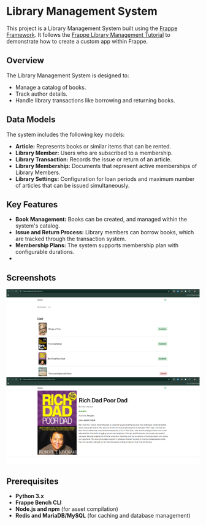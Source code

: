 # Library Management System

This project is a Library Management System built using the [Frappe Framework](https://frappeframework.com/). It follows the [Frappe Library Management Tutorial](https://docs.frappe.io/framework/user/en/tutorial) to demonstrate how to create a custom app within Frappe.

## Overview

The Library Management System is designed to:
- Manage a catalog of books.
- Track author details.
- Handle library transactions like borrowing and returning books.


## Data Models

The system includes the following key models:

- **Article:** Represents books or similar items that can be rented.
- **Library Member:** Users who are subscribed to a membership.
- **Library Transaction:** Records the issue or return of an article.
- **Library Membership:** Documents that represent active memberships of Library Members.
- **Library Settings:** Configuration for loan periods and maximum number of articles that can be issued simultaneously.

## Key Features

- **Book Management:** Books can be created, and managed within the system's catalog.
- **Issue and Return Process:** Library members can borrow books, which are tracked through the transaction system.
- **Membership Plans:** The system supports membership plan with configurable durations.
- 
## Screenshots
![Library Screenshot](assets/image1.png)
![Library Screenshot](assets/image2.png)
## Prerequisites

- **Python 3.x**
- **Frappe Bench CLI**
- **Node.js and npm** (for asset compilation)
- **Redis and MariaDB/MySQL** (for caching and database management)



